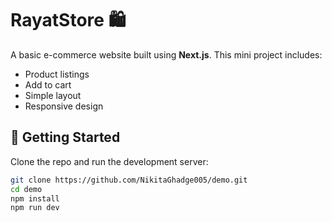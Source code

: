 # RayatStore 🛍️

A basic e-commerce website built using **Next.js**. This mini project includes:

- Product listings
- Add to cart
- Simple layout
- Responsive design

## 🚀 Getting Started

Clone the repo and run the development server:

```bash
git clone https://github.com/NikitaGhadge005/demo.git
cd demo
npm install
npm run dev
